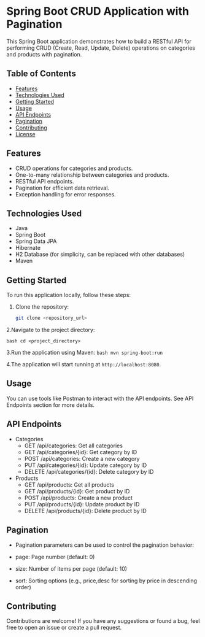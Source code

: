 # Spring Boot CRUD Application with Pagination

This Spring Boot application demonstrates how to build a RESTful API for performing CRUD (Create, Read, Update, Delete) operations on categories and products with pagination.

## Table of Contents

- [Features](#features)
- [Technologies Used](#technologies-used)
- [Getting Started](#getting-started)
- [Usage](#usage)
- [API Endpoints](#api-endpoints)
- [Pagination](#pagination)
- [Contributing](#contributing)
- [License](#license)

## Features

- CRUD operations for categories and products.
- One-to-many relationship between categories and products.
- RESTful API endpoints.
- Pagination for efficient data retrieval.
- Exception handling for error responses.

## Technologies Used

- Java
- Spring Boot
- Spring Data JPA
- Hibernate
- H2 Database (for simplicity, can be replaced with other databases)
- Maven

## Getting Started

To run this application locally, follow these steps:

1. Clone the repository:

   ```bash
   git clone <repository_url>
2.Navigate to the project directory:

``bash
cd <project_directory>``

3.Run the application using Maven:
``bash
  mvn spring-boot:run``

4.The application will start running at `http://localhost:8080`.

## Usage
You can use tools like Postman to interact with the API endpoints. See API Endpoints section for more details.

## API Endpoints
- Categories
  - GET /api/categories: Get all categories
  - GET /api/categories/{id}: Get category by ID
  - POST /api/categories: Create a new category
  - PUT /api/categories/{id}: Update category by ID
  - DELETE /api/categories/{id}: Delete category by ID
- Products
   - GET /api/products: Get all products
   - GET /api/products/{id}: Get product by ID
   - POST /api/products: Create a new product
   - PUT /api/products/{id}: Update product by ID
   - DELETE /api/products/{id}: Delete product by ID
  
## Pagination
- Pagination parameters can be used to control the pagination behavior:

- page: Page number (default: 0)
- size: Number of items per page (default: 10)
- sort: Sorting options (e.g., price,desc for sorting by price in descending order)

## Contributing
   Contributions are welcome! If you have any suggestions or found a bug, feel free to open an issue or create a pull request.



